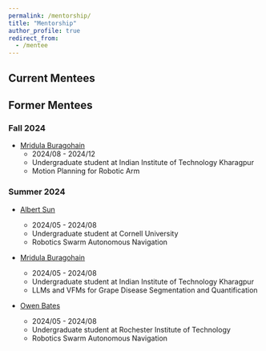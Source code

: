 ```yaml
---
permalink: /mentorship/
title: "Mentorship"
author_profile: true
redirect_from: 
  - /mentee
---
```


## Current Mentees

## Former Mentees
### Fall 2024
- [Mridula Buragohain](https://mridulaburagohain.github.io/)
    - 2024/08 - 2024/12
    - Undergraduate student at Indian Institute of Technology Kharagpur
    - Motion Planning for Robotic Arm

### Summer 2024
- [Albert Sun](https://github.com/asun121)
    - 2024/05 - 2024/08
    - Undergraduate student at Cornell University
    - Robotics Swarm Autonomous Navigation

- [Mridula Buragohain](https://mridulaburagohain.github.io/)
    - 2024/05 - 2024/08
    - Undergraduate student at Indian Institute of Technology Kharagpur
    - LLMs and VFMs for Grape Disease Segmentation and Quantification

- [Owen Bates](https://github.com/okb6)
    - 2024/05 - 2024/08
    - Undergraduate student at Rochester Institute of Technology
    - Robotics Swarm Autonomous Navigation